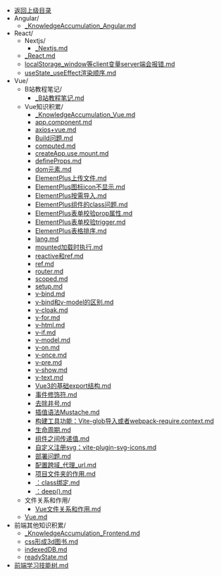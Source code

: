 - [返回上级目录](../)
- Angular/
    - [_KnowledgeAccumulation_Angular.md](计算机/前端学习/Angular/_KnowledgeAccumulation_Angular.md)
- React/
    - Nextjs/
        - [_Nextjs.md](计算机/前端学习/React/Nextjs/_Nextjs.md)
    - [_React.md](计算机/前端学习/React/_React.md)
    - [localStorage_window等client变量server端会报错.md](计算机/前端学习/React/localStorage_window等client变量server端会报错.md)
    - [useState_useEffect渲染顺序.md](计算机/前端学习/React/useState_useEffect渲染顺序.md)
- Vue/
    - B站教程笔记/
        - [_B站教程笔记.md](计算机/前端学习/Vue/B站教程笔记/_B站教程笔记.md)
    - Vue知识积累/
        - [_KnowledgeAccumulation_Vue.md](计算机/前端学习/Vue/Vue知识积累/_KnowledgeAccumulation_Vue.md)
        - [app.component.md](计算机/前端学习/Vue/Vue知识积累/app.component.md)
        - [axios+vue.md](计算机/前端学习/Vue/Vue知识积累/axios+vue.md)
        - [Build问题.md](计算机/前端学习/Vue/Vue知识积累/Build问题.md)
        - [computed.md](计算机/前端学习/Vue/Vue知识积累/computed.md)
        - [createApp.use.mount.md](计算机/前端学习/Vue/Vue知识积累/createApp.use.mount.md)
        - [defineProps.md](计算机/前端学习/Vue/Vue知识积累/defineProps.md)
        - [dom元素.md](计算机/前端学习/Vue/Vue知识积累/dom元素.md)
        - [ElementPlus上传文件.md](计算机/前端学习/Vue/Vue知识积累/ElementPlus上传文件.md)
        - [ElementPlus图标icon不显示.md](计算机/前端学习/Vue/Vue知识积累/ElementPlus图标icon不显示.md)
        - [ElementPlus按需导入.md](计算机/前端学习/Vue/Vue知识积累/ElementPlus按需导入.md)
        - [ElementPlus组件的class问题.md](计算机/前端学习/Vue/Vue知识积累/ElementPlus组件的class问题.md)
        - [ElementPlus表单校验prop属性.md](计算机/前端学习/Vue/Vue知识积累/ElementPlus表单校验prop属性.md)
        - [ElementPlus表单校验trigger.md](计算机/前端学习/Vue/Vue知识积累/ElementPlus表单校验trigger.md)
        - [ElementPlus表格排序.md](计算机/前端学习/Vue/Vue知识积累/ElementPlus表格排序.md)
        - [lang.md](计算机/前端学习/Vue/Vue知识积累/lang.md)
        - [mounted加载时执行.md](计算机/前端学习/Vue/Vue知识积累/mounted加载时执行.md)
        - [reactive和ref.md](计算机/前端学习/Vue/Vue知识积累/reactive和ref.md)
        - [ref.md](计算机/前端学习/Vue/Vue知识积累/ref.md)
        - [router.md](计算机/前端学习/Vue/Vue知识积累/router.md)
        - [scoped.md](计算机/前端学习/Vue/Vue知识积累/scoped.md)
        - [setup.md](计算机/前端学习/Vue/Vue知识积累/setup.md)
        - [v-bind.md](计算机/前端学习/Vue/Vue知识积累/v-bind.md)
        - [v-bind和v-model的区别.md](计算机/前端学习/Vue/Vue知识积累/v-bind和v-model的区别.md)
        - [v-cloak.md](计算机/前端学习/Vue/Vue知识积累/v-cloak.md)
        - [v-for.md](计算机/前端学习/Vue/Vue知识积累/v-for.md)
        - [v-html.md](计算机/前端学习/Vue/Vue知识积累/v-html.md)
        - [v-if.md](计算机/前端学习/Vue/Vue知识积累/v-if.md)
        - [v-model.md](计算机/前端学习/Vue/Vue知识积累/v-model.md)
        - [v-on.md](计算机/前端学习/Vue/Vue知识积累/v-on.md)
        - [v-once.md](计算机/前端学习/Vue/Vue知识积累/v-once.md)
        - [v-pre.md](计算机/前端学习/Vue/Vue知识积累/v-pre.md)
        - [v-show.md](计算机/前端学习/Vue/Vue知识积累/v-show.md)
        - [v-text.md](计算机/前端学习/Vue/Vue知识积累/v-text.md)
        - [Vue3的基础export结构.md](计算机/前端学习/Vue/Vue知识积累/Vue3的基础export结构.md)
        - [事件修饰符.md](计算机/前端学习/Vue/Vue知识积累/事件修饰符.md)
        - [去除井号.md](计算机/前端学习/Vue/Vue知识积累/去除井号.md)
        - [插值语法Mustache.md](计算机/前端学习/Vue/Vue知识积累/插值语法Mustache.md)
        - [构建工具功能：Vite-glob导入或者webpack-require.context.md](计算机/前端学习/Vue/Vue知识积累/构建工具功能：Vite-glob导入或者webpack-require.context.md)
        - [生命周期.md](计算机/前端学习/Vue/Vue知识积累/生命周期.md)
        - [组件之间传递值.md](计算机/前端学习/Vue/Vue知识积累/组件之间传递值.md)
        - [自定义注册svg：vite-plugin-svg-icons.md](计算机/前端学习/Vue/Vue知识积累/自定义注册svg：vite-plugin-svg-icons.md)
        - [部署问题.md](计算机/前端学习/Vue/Vue知识积累/部署问题.md)
        - [配置跨域_代理_url.md](计算机/前端学习/Vue/Vue知识积累/配置跨域_代理_url.md)
        - [项目文件夹的作用.md](计算机/前端学习/Vue/Vue知识积累/项目文件夹的作用.md)
        - [：class绑定.md](计算机/前端学习/Vue/Vue知识积累/：class绑定.md)
        - [：deep().md](计算机/前端学习/Vue/Vue知识积累/：deep().md)
    - 文件关系和作用/
        - [Vue文件关系和作用.md](计算机/前端学习/Vue/文件关系和作用/Vue文件关系和作用.md)
    - [Vue.md](计算机/前端学习/Vue/Vue.md)
- 前端其他知识积累/
    - [_KnowledgeAccumulation_Frontend.md](计算机/前端学习/前端其他知识积累/_KnowledgeAccumulation_Frontend.md)
    - [css形成3d图书.md](计算机/前端学习/前端其他知识积累/css形成3d图书.md)
    - [indexedDB.md](计算机/前端学习/前端其他知识积累/indexedDB.md)
    - [readyState.md](计算机/前端学习/前端其他知识积累/readyState.md)
- [前端学习技能树.md](计算机/前端学习/前端学习技能树.md)